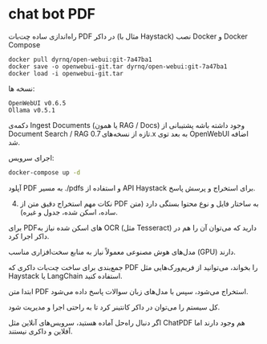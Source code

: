 # chat bot PDF

راه‌اندازی ساده چت‌بات PDF در داکر (مثال با Haystack)
نصب Docker و Docker Compose
```
docker pull dyrnq/open-webui:git-7a47ba1
docker save -o openwebui-git.tar dyrnq/open-webui:git-7a47ba1
docker load -i openwebui-git.tar
```

نسخه‌ ها:
```
OpenWebUI v0.6.5
Ollama v0.5.1
```
 دکمه‌ی Ingest Documents (یا همون RAG / Docs) وجود داشته باشه
پشتیبانی از Document Search / RAG تازه از نسخه‌های 0.7.x به بعد توی OpenWebUI اضافه شد.


اجرای سرویس:

```bash
docker-compose up -d
```

آپلود PDF به مسیر ./pdfs و استفاده از API Haystack برای استخراج و پرسش پاسخ.

4. نکات مهم
استخراج دقیق متن از PDF به ساختار فایل و نوع محتوا بستگی دارد (متن ساده، اسکن شده، جدول و غیره).

برای PDFهای اسکن شده نیاز به OCR (مثل Tesseract) دارید که می‌توان آن را هم در داکر اجرا کرد.

مدل‌های هوش مصنوعی معمولاً نیاز به منابع سخت‌افزاری مناسب (GPU) دارند.

جمع‌بندی
برای ساخت چت‌بات داکری که PDF را بخواند، می‌توانید از فریم‌ورک‌هایی مثل Haystack یا LangChain استفاده کنید.

ابتدا متن PDF استخراج می‌شود، سپس با مدل‌های زبان سوالات پاسخ داده می‌شود.

کل سیستم را می‌توان در داکر کانتینر کرد تا به راحتی اجرا و مدیریت شود.

اگر دنبال راه‌حل آماده هستید، سرویس‌های آنلاین مثل ChatPDF هم وجود دارند اما آفلاین و داکری نیستند.
